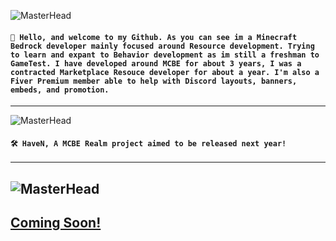 <div align="left">

![MasterHead](https://media.discordapp.net/attachments/1050591171921072130/1051066675430166528/Untitled4.png?width=1356&height=403)

#### `👋 Hello, and welcome to my Github. As you can see im a Minecraft Bedrock developer mainly focused around Resource development. Trying to learn and expant to Behavior development as im still a freshman to GameTest. I have developed around MCBE for about 3 years, I was a contracted Marketplace Resouce developer for about a year. I'm also a Fiver Premium member able to help with Discord layouts, banners, embeds, and promotion.`
--- ---
![MasterHead](https://media.discordapp.net/attachments/1050591171921072130/1051066333950914580/Untitled_3.png?width=1356&height=566)

#### `🛠️ HaveN, A MCBE Realm project aimed to be released next year!`
--- ---
![MasterHead](https://media.discordapp.net/attachments/1050591171921072130/1051069283741995040/Untitled_4.png?width=1356&height=403)
---
## [Coming Soon!](https://github.com/DookaDessss)
</div>

